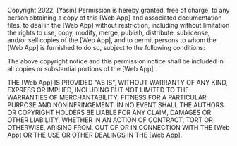 Copyright 2022, [Yasin]
Permission is hereby granted, free of charge, to any person obtaining a copy of this [Web App] and associated documentation files, to deal in the [Web App] 
without restriction, including without limitation the rights to use, copy, modify, merge, publish, distribute, sublicense, and/or sell copies of the [Web App], 
and to permit persons to whom the [Web App] is furnished to do so, subject to the following conditions:

The above copyright notice and this permission notice shall be included in all copies or substantial portions of the [Web App].

THE [Web App] IS PROVIDED "AS IS", WITHOUT WARRANTY OF ANY KIND, EXPRESS OR IMPLIED, INCLUDING BUT NOT LIMITED TO THE WARRANTIES OF MERCHANTABILITY, 
FITNESS FOR A PARTICULAR PURPOSE AND NONINFRINGEMENT. IN NO EVENT SHALL THE AUTHORS OR COPYRIGHT HOLDERS BE LIABLE FOR ANY CLAIM, DAMAGES OR OTHER LIABILITY, 
WHETHER IN AN ACTION OF CONTRACT, TORT OR OTHERWISE, ARISING FROM, OUT OF OR IN CONNECTION WITH THE [Web App] OR THE USE OR OTHER DEALINGS IN THE [Web App].
